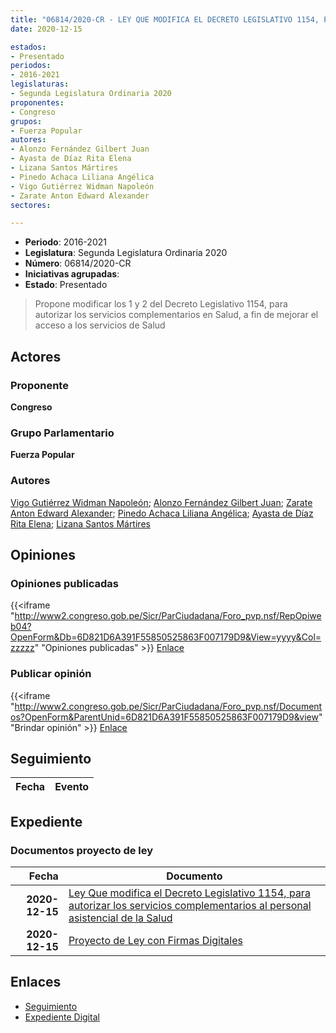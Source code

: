 ```yaml
---
title: "06814/2020-CR - LEY QUE MODIFICA EL DECRETO LEGISLATIVO 1154, PARA AUTORIZAR LOS SERVICIOS COMPLEMENTARIOS AL PERSONAL ASISTENCIAL DE LA SALUD"
date: 2020-12-15

estados:
- Presentado
periodos:
- 2016-2021
legislaturas:
- Segunda Legislatura Ordinaria 2020
proponentes:
- Congreso
grupos:
- Fuerza Popular
autores:
- Alonzo Fernández Gilbert Juan
- Ayasta de Díaz Rita Elena
- Lizana Santos Mártires
- Pinedo Achaca Liliana Angélica
- Vigo Gutiérrez Widman Napoleón
- Zarate Anton Edward Alexander
sectores:

---
```

- **Periodo**: 2016-2021
- **Legislatura**: Segunda Legislatura Ordinaria 2020
- **Número**: 06814/2020-CR
- **Iniciativas agrupadas**: 
- **Estado**: Presentado

> Propone modificar los 1 y 2 del Decreto Legislativo 1154, para autorizar los servicios complementarios en Salud, a fin de mejorar el acceso a los servicios de Salud


## Actores

### Proponente

**Congreso**

### Grupo Parlamentario

**Fuerza Popular**

### Autores

[Vigo Gutiérrez Widman Napoleón](mailto:mailto:wvigo@congreso.gob.pe); [Alonzo Fernández Gilbert Juan](mailto:mailto:galonzo@congreso.gob.pe); [Zarate Anton Edward Alexander](mailto:mailto:ezarate@congreso.gob.pe); [Pinedo Achaca Liliana Angélica](mailto:mailto:lpinedoa@congreso.gob.pe); [Ayasta de Díaz Rita Elena](mailto:mailto:rayasta@congreso.gob.pe); [Lizana Santos Mártires](mailto:mailto:mlizana@congreso.gob.pe)

## Opiniones

### Opiniones publicadas

{{<iframe "http://www2.congreso.gob.pe/Sicr/ParCiudadana/Foro_pvp.nsf/RepOpiweb04?OpenForm&Db=6D821D6A391F55850525863F007179D9&View=yyyy&Col=zzzzz" "Opiniones publicadas" >}}
[Enlace](http://www2.congreso.gob.pe/Sicr/ParCiudadana/Foro_pvp.nsf/RepOpiweb04?OpenForm&Db=6D821D6A391F55850525863F007179D9&View=yyyy&Col=zzzzz)

### Publicar opinión

{{<iframe "http://www2.congreso.gob.pe/Sicr/ParCiudadana/Foro_pvp.nsf/Documentos?OpenForm&ParentUnid=6D821D6A391F55850525863F007179D9&view" "Brindar opinión" >}}
[Enlace](http://www2.congreso.gob.pe/Sicr/ParCiudadana/Foro_pvp.nsf/Documentos?OpenForm&ParentUnid=6D821D6A391F55850525863F007179D9&view)


## Seguimiento

| Fecha | Evento |
|------:|--------|


## Expediente

### Documentos proyecto de ley

| Fecha | Documento |
|------:|-----------|
| **2020-12-15** | [Ley Que modifica el Decreto Legislativo 1154, para autorizar los servicios complementarios al personal asistencial de la Salud](https://leyes.congreso.gob.pe/Documentos/2016_2021/Proyectos_de_Ley_y_de_Resoluciones_Legislativas/PL06814-20201215.pdf) |
| **2020-12-15** | [Proyecto de Ley con Firmas Digitales](https://leyes.congreso.gob.pe/Documentos/2016_2021/Proyectos_de_Ley_y_de_Resoluciones_Legislativas/Proyectos_Firmas_digitales/PL06814.pdf) |

## Enlaces

- [Seguimiento](http://www2.congreso.gob.pe/Sicr/TraDocEstProc/CLProLey2016.nsf/f7fff46988ca05b1052578e100829cc7/4da2309b863bbfb10525863f0078be98?OpenDocument)
- [Expediente Digital](http://www2.congreso.gob.pe/Sicr/TraDocEstProc/Expvirt_2011.nsf/visbusqptramdoc1621/06814?opendocument)

